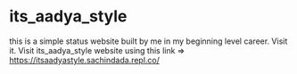 # its_aadya_style
this is a simple status website built by me in my beginning level career. Visit it.
Visit its_aadya_style website using this link => https://itsaadyastyle.sachindada.repl.co/
